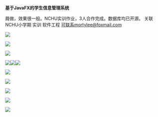 **基于JavaFX的学生信息管理系统**

屑做，效果很一般。NCHU实训作业，3人合作完成。数据库均已开源。
关联NCHU小学期 实训 软件工程
可联系mortylee@foxmail.com







![](https://cdn.nlark.com/yuque/0/2025/png/56925099/1752336169107-2a9c4188-6cfe-4db8-bf0e-2d3dd26864ee.png)

![](https://cdn.nlark.com/yuque/0/2025/png/56925099/1752336217882-dbdc9ce0-64d9-471e-ac04-0ab4023cd74f.png)

![](https://cdn.nlark.com/yuque/0/2025/png/56925099/1752336201397-772fddc9-c78e-4871-bfc2-840ac496f25e.png)

![](https://cdn.nlark.com/yuque/0/2025/png/56925099/1752336181618-4e81f7bb-6a69-4dbe-8ffa-93a5787037ff.png)![](https://cdn.nlark.com/yuque/0/2025/png/56925099/1752336187580-617a55d5-f1dd-4f33-952e-ca0a05d890af.png)![](https://cdn.nlark.com/yuque/0/2025/png/56925099/1752336194499-2b179d84-193f-4812-8d20-585784c3866a.png)

![](https://cdn.nlark.com/yuque/0/2025/png/56925099/1752336227279-f127d65d-3c0d-4dfe-9d3d-fdc2bf42c1c4.png)

![](https://cdn.nlark.com/yuque/0/2025/png/56925099/1752336290523-18bb2413-9048-4970-b8c0-d605e2f7c989.png)

![](https://cdn.nlark.com/yuque/0/2025/png/56925099/1752336294020-e56be2a1-e7c9-4683-90a5-2e46a4149593.png)

![](https://cdn.nlark.com/yuque/0/2025/png/56925099/1752336297566-36babfc1-48f9-44a6-b574-4c3e38baabac.png)

![](https://cdn.nlark.com/yuque/0/2025/png/56925099/1752336304742-0ebf8d30-eb9f-41a9-8aa0-a372959ee623.png)

